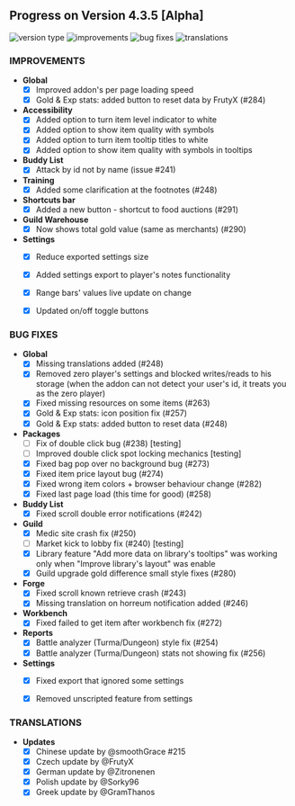 ## Progress on Version 4.3.5 [Alpha]

![version type](https://img.shields.io/badge/version-alpha-yellow.svg?style=flat-square)
![improvements](https://img.shields.io/badge/improvements-15-green.svg?style=flat-square)
![bug fixes](https://img.shields.io/badge/bug%20fixes-18-red.svg?style=flat-square)
![translations](https://img.shields.io/badge/translations-5-blue.svg?style=flat-square)

### IMPROVEMENTS
- **Global**
	- [x] Improved addon's per page loading speed
	- [x] Gold & Exp stats: added button to reset data by FrutyX (#284)
- **Accessibility**
	- [x] Added option to turn item level indicator to white
	- [x] Added option to show item quality with symbols
	- [x] Added option to turn item tooltip titles to white 
	- [x] Added option to show item quality with symbols in tooltips
- **Buddy List**
	- [x] Attack by id not by name (issue #241)
- **Training**
	- [x] Added some clarification at the footnotes (#248)
- **Shortcuts bar**
	- [x] Added a new button - shortcut to food auctions (#291)
- **Guild Warehouse**
	- [x] Now shows total gold value (same as merchants) (#290)
- **Settings**
	- [x] Reduce exported settings size
	- [x] Added settings export to player's notes functionality
	- [x] Range bars' values live update on change
	- [x] Updated on/off toggle buttons
	


### BUG FIXES
- **Global**
	- [x] Missing translations added (#248)
	- [x] Removed zero player's settings and blocked writes/reads to his storage (when the addon can not detect your user's id, it treats you as the zero player)
	- [x] Fixed missing resources on some items (#263)
	- [x] Gold & Exp stats: icon position fix (#257)
	- [x] Gold & Exp stats: added button to reset data (#248)
- **Packages**
	- [ ] Fix of double click bug (#238) [testing]
	- [ ] Improved double click spot locking mechanics [testing]
	- [x] Fixed bag pop over no background bug (#273)
	- [x] Fixed item price layout bug (#274)
	- [x] Fixed wrong item colors + browser behaviour change (#282)
	- [x] Fixed last page load (this time for good) (#258)
- **Buddy List**
	- [x] Fixed scroll double error notifications (#242)
- **Guild**
	- [x] Medic site crash fix (#250)
	- [ ] Market kick to lobby fix (#240) [testing]
	- [x] Library feature "Add more data on library's tooltips" was working only when "Improve library's layout" was enable
	- [x] Guild upgrade gold difference small style fixes (#280)
- **Forge**
	- [x] Fixed scroll known retrieve crash (#243)
	- [x] Missing translation on horreum notification added (#246)
- **Workbench**
	- [x] Fixed failed to get item after workbench fix (#272)
- **Reports**
	- [x] Battle analyzer (Turma/Dungeon) style fix (#254)
	- [x] Battle analyzer (Turma/Dungeon) stats not showing fix (#256)
- **Settings**
	- [x] Fixed export that ignored some settings
	- [x] Removed unscripted feature from settings


### TRANSLATIONS
-  **Updates**
	- [x] Chinese update by @smoothGrace #215
	- [x] Czech update by @FrutyX
	- [x] German update by @Zitronenen
	- [x] Polish update by @Sorky96
	- [x] Greek update by @GramThanos
